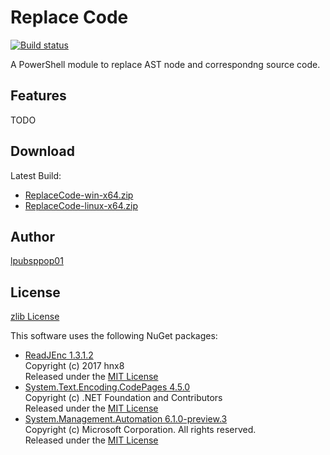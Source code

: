 # Replace Code

[![Build status](https://ci.appveyor.com/api/projects/status/3ct2c1ti3th97qpd?svg=true)](https://ci.appveyor.com/project/lpubsppop01/replacecode)

A PowerShell module to replace AST node and correspondng source code.

## Features

TODO

## Download

Latest Build:
- [ReplaceCode-win-x64.zip](https://ci.appveyor.com/api/projects/lpubsppop01/replacecode/artifacts/ReplaceCode-win-x64.zip)
- [ReplaceCode-linux-x64.zip](https://ci.appveyor.com/api/projects/lpubsppop01/replacecode/artifacts/ReplaceCode-linux-x64.zip)

## Author

[lpubsppop01](https://github.com/lpubsppop01)

## License

[zlib License](https://github.com/lpubsppop01/ReplaceCode/raw/master/LICENSE)

This software uses the following NuGet packages:
- [ReadJEnc 1.3.1.2](https://www.nuget.org/packages/ReadJEnc/)  
  Copyright (c) 2017 hnx8  
  Released under the [MIT License](https://github.com/hnx8/ReadJEnc/blob/master/LICENSE)
- [System.Text.Encoding.CodePages 4.5.0](https://www.nuget.org/packages/System.Text.Encoding.CodePages/)  
  Copyright (c) .NET Foundation and Contributors  
  Released under the [MIT License](https://github.com/dotnet/corefx/blob/master/LICENSE.TXT)
- [System.Management.Automation 6.1.0-preview.3](https://powershell.myget.org/feed/powershell-core/package/nuget/System.Management.Automation)  
  Copyright (c) Microsoft Corporation. All rights reserved.  
  Released under the [MIT License](https://github.com/PowerShell/PowerShell/blob/master/LICENSE.txt)
